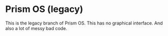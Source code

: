 # Prism OS (legacy)

This is the legacy branch of Prism OS. This has no graphical interface. And also a lot of messy bad code.
